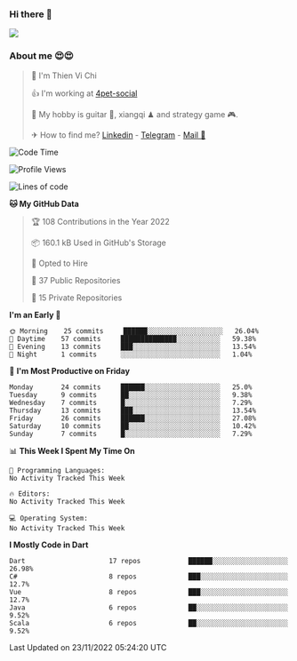 ### Hi there 👋
![](https://media1.tenor.com/images/9aa4aee77151757a310fcdb4b8fd2a0a/tenor.gif?itemid=12671405)

### About me 😍😍

> 🙎 I'm Thien Vi Chi
> 
> 👍 I'm working at [4pet-social](https://github.com/4pet-social)
>
> 🥞 My hobby is guitar 🎸, xiangqi ♟ and strategy game 🎮.
> 
> ✈ How to find me? [Linkedin](https://www.linkedin.com/in/tvc12/) - [Telegram](https://t.me/yeutham212) - [Mail 📧](mailto:meomeocf98@gmail.com)
> 

<!--START_SECTION:waka-->
![Code Time](http://img.shields.io/badge/Code%20Time-3%2C656%20hrs%2047%20mins-blue)

![Profile Views](http://img.shields.io/badge/Profile%20Views-16-blue)

![Lines of code](https://img.shields.io/badge/From%20Hello%20World%20I%27ve%20Written-568%20Thousand%20lines%20of%20code-blue)

**🐱 My GitHub Data** 

> 🏆 108 Contributions in the Year 2022
 > 
> 📦 160.1 kB Used in GitHub's Storage 
 > 
> 💼 Opted to Hire
 > 
> 📜 37 Public Repositories 
 > 
> 🔑 15 Private Repositories  
 > 
**I'm an Early 🐤** 

```text
🌞 Morning    25 commits     ██████░░░░░░░░░░░░░░░░░░░   26.04% 
🌆 Daytime    57 commits     ██████████████░░░░░░░░░░░   59.38% 
🌃 Evening    13 commits     ███░░░░░░░░░░░░░░░░░░░░░░   13.54% 
🌙 Night      1 commits      ░░░░░░░░░░░░░░░░░░░░░░░░░   1.04%

```
📅 **I'm Most Productive on Friday** 

```text
Monday       24 commits     ██████░░░░░░░░░░░░░░░░░░░   25.0% 
Tuesday      9 commits      ██░░░░░░░░░░░░░░░░░░░░░░░   9.38% 
Wednesday    7 commits      █░░░░░░░░░░░░░░░░░░░░░░░░   7.29% 
Thursday     13 commits     ███░░░░░░░░░░░░░░░░░░░░░░   13.54% 
Friday       26 commits     ██████░░░░░░░░░░░░░░░░░░░   27.08% 
Saturday     10 commits     ██░░░░░░░░░░░░░░░░░░░░░░░   10.42% 
Sunday       7 commits      █░░░░░░░░░░░░░░░░░░░░░░░░   7.29%

```


📊 **This Week I Spent My Time On** 

```text
💬 Programming Languages: 
No Activity Tracked This Week

🔥 Editors: 
No Activity Tracked This Week

💻 Operating System: 
No Activity Tracked This Week

```

**I Mostly Code in Dart** 

```text
Dart                     17 repos            ██████░░░░░░░░░░░░░░░░░░░   26.98% 
C#                       8 repos             ███░░░░░░░░░░░░░░░░░░░░░░   12.7% 
Vue                      8 repos             ███░░░░░░░░░░░░░░░░░░░░░░   12.7% 
Java                     6 repos             ██░░░░░░░░░░░░░░░░░░░░░░░   9.52% 
Scala                    6 repos             ██░░░░░░░░░░░░░░░░░░░░░░░   9.52%

```



 Last Updated on 23/11/2022 05:24:20 UTC
<!--END_SECTION:waka-->